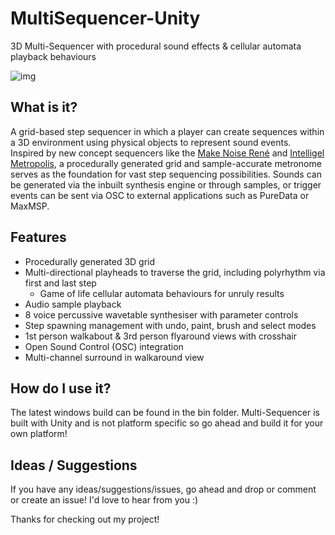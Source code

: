 # MultiSequencer-Unity

3D Multi-Sequencer with procedural sound effects & cellular automata playback behaviours

![img](https://i.imgur.com/Jp7qooZ.jpg)


## What is it?
A grid-based step sequencer in which a player can create sequences within a 3D environment using physical objects to represent sound events. 
Inspired by new concept sequencers like the  [Make Noise René](http://makenoisemusic.com/modules/rene) and [Intelligel Metropolis](https://www.youtube.com/watch?v=uV9-XA5MPwY), a procedurally generated grid and sample-accurate metronome serves as the foundation for vast step sequencing possibilities.
Sounds can be generated via the inbuilt synthesis engine or through samples, or trigger events can be sent via OSC to external applications such as PureData or MaxMSP.

## Features
 - Procedurally generated 3D grid
 - Multi-directional playheads to traverse the grid, including polyrhythm via first and last step
   - Game of life cellular automata behaviours for unruly results
 - Audio sample playback
 - 8 voice percussive wavetable synthesiser with parameter controls
 - Step spawning management with undo, paint, brush and select modes
 - 1st person walkabout & 3rd person flyaround views with crosshair
 - Open Sound Control (OSC) integration
 - Multi-channel surround in walkaround view
 

 ## How do I use it?
 The latest windows build can be found in the bin folder.
 Multi-Sequencer is built with Unity and is not platform specific so go ahead and build it for your own platform!
 
 ## Ideas / Suggestions
 If you have any ideas/suggestions/issues, go ahead and drop or comment or create an issue! I'd love to hear from you :)
 
Thanks for checking out my project!
